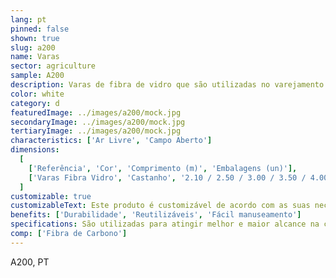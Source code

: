 ```yaml
---
lang: pt
pinned: false
shown: true
slug: a200
name: Varas
sector: agriculture
sample: A200
description: Varas de fibra de vidro que são utilizadas no varejamento dos olivais e frutos secos.
color: white
category: d
featuredImage: ../images/a200/mock.jpg
secondaryImage: ../images/a200/mock.jpg
tertiaryImage: ../images/a200/mock.jpg
characteristics: ['Ar Livre', 'Campo Aberto']
dimensions:
  [
    ['Referência', 'Cor', 'Comprimento (m)', 'Embalagens (un)'],
    ['Varas Fibra Vidro', 'Castanho', '2.10 / 2.50 / 3.00 / 3.50 / 4.00', '10'],
  ]
customizable: true
customizableText: Este produto é customizável de acordo com as suas necessidades. Contacte-nos para mais informações.
benefits: ['Durabilidade', 'Reutilizáveis', 'Fácil manuseamento']
specifications: São utilizadas para atingir melhor e maior alcance na colheita do fruto.
comp: ['Fibra de Carbono']
---
```


A200, PT
